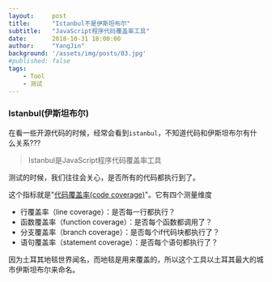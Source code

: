 ```yaml
---
layout:     post                             
title:      "Istanbul不是伊斯坦布尔"            
subtitle:   "JavaScript程序代码覆盖率工具"
date:       2018-10-31 18:00:00              
author:     "YangJin"                        
background: '/assets/img/posts/03.jpg'       
#published: false
tags:                                        
    - Tool
    - 测试
---
```

### Istanbul(伊斯坦布尔)

在看一些开源代码的时候，经常会看到`istanbul`，不知道代码和伊斯坦布尔有什么关系???
>Istanbul是JavaScript程序代码覆盖率工具

测试的时候，我们往往会关心，是否所有的代码都执行到了。

这个指标就是"[代码覆盖率(code coverage)](https://zh.wikipedia.org/wiki/%E4%BB%A3%E7%A2%BC%E8%A6%86%E8%93%8B%E7%8E%87)"。它有四个测量维度
- 行覆盖率（line coverage）：是否每一行都执行？
- 函数覆盖率（function coverage）：是否每个函数都调用了？
- 分支覆盖率（branch coverage）：是否每个if代码块都执行了？
- 语句覆盖率（statement coverage）：是否每个语句都执行了？

因为土耳其地毯世界闻名，而地毯是用来覆盖的，所以这个工具以土耳其最大的城市伊斯坦布尔来命名。
